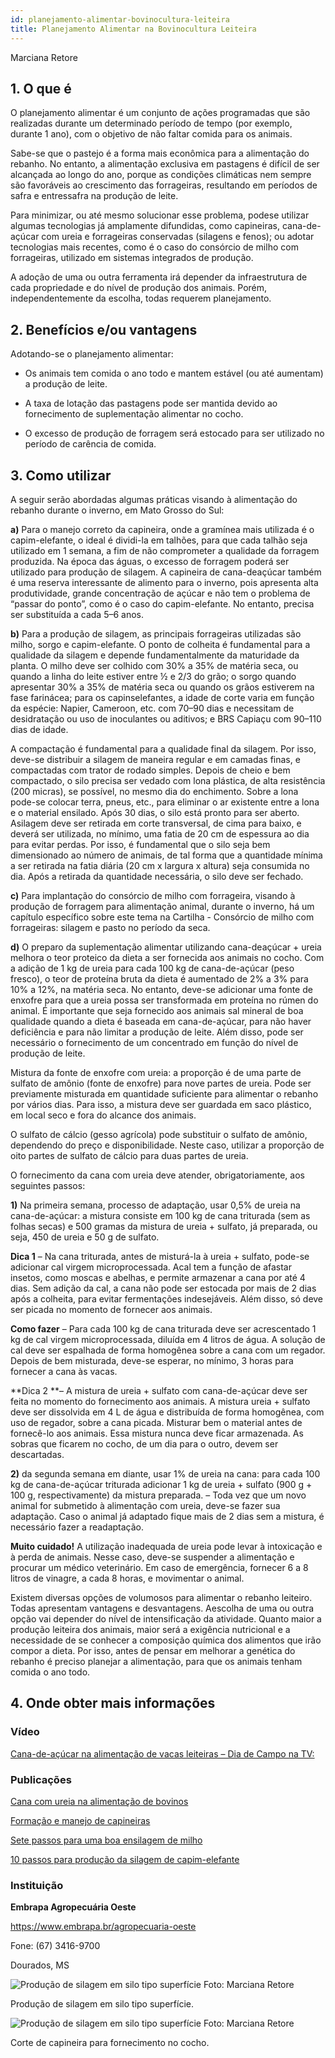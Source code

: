 ```yaml
---
id: planejamento-alimentar-bovinocultura-leiteira
title: Planejamento Alimentar na Bovinocultura Leiteira
---
```


<div class="center-textArticle">Marciana Retore</div>

## **1. O que é**

O planejamento alimentar é um conjunto de ações programadas
que são realizadas durante um determinado período de tempo
(por exemplo, durante 1 ano), com o objetivo de não faltar comida
para os animais.

Sabe-se que o pastejo é a forma mais econômica para a
alimentação do rebanho. No entanto, a alimentação exclusiva em
pastagens é difícil de ser alcançada ao longo do ano, porque as
condições climáticas nem sempre são favoráveis ao crescimento
das forrageiras, resultando em períodos de safra e entressafra na
produção de leite.

Para minimizar, ou até mesmo solucionar esse problema, podese utilizar algumas tecnologias já amplamente difundidas, como capineiras, cana-de-açúcar com ureia e forrageiras conservadas (silagens e fenos); ou adotar tecnologias mais recentes, como é o caso do consórcio de milho com forrageiras, utilizado em sistemas integrados de produção.

A adoção de uma ou outra ferramenta irá depender da
infraestrutura de cada propriedade e do nível de produção dos
animais. Porém, independentemente da escolha, todas
requerem planejamento.

## **2. Benefícios e/ou vantagens**

Adotando-se o planejamento alimentar:

- Os animais tem comida o ano todo e mantem estável (ou até
  aumentam) a produção de leite.

- A taxa de lotação das pastagens pode ser mantida devido ao
  fornecimento de suplementação alimentar no cocho.

- O excesso de produção de forragem será estocado para ser
  utilizado no período de carência de comida.

## **3. Como utilizar**

A seguir serão abordadas algumas práticas visando à
alimentação do rebanho durante o inverno, em Mato Grosso do
Sul:

**a)** Para o manejo correto da capineira, onde a gramínea mais
utilizada é o capim-elefante, o ideal é dividi-la em talhões,
para que cada talhão seja utilizado em 1 semana, a fim de
não comprometer a qualidade da forragem produzida. Na
época das águas, o excesso de forragem poderá ser
utilizado para produção de silagem. A capineira de cana-deaçúcar também é uma reserva interessante de alimento para
o inverno, pois apresenta alta produtividade, grande
concentração de açúcar e não tem o problema de “passar do
ponto”, como é o caso do capim-elefante. No entanto,
precisa ser substituída a cada 5–6 anos.

**b)** Para a produção de silagem, as principais forrageiras
utilizadas são milho, sorgo e capim-elefante. O ponto de
colheita é fundamental para a qualidade da silagem e
depende fundamentalmente da maturidade da planta. O
milho deve ser colhido com 30% a 35% de matéria seca, ou
quando a linha do leite estiver entre ½ e 2/3 do grão; o sorgo
quando apresentar 30% a 35% de matéria seca ou quando
os grãos estiverem na fase farinácea; para os capinselefantes, a idade de corte varia em função da espécie:
Napier, Cameroon, etc. com 70–90 dias e necessitam de
desidratação ou uso de inoculantes ou aditivos; e BRS
Capiaçu com 90–110 dias de idade.

A compactação é fundamental para a qualidade final da
silagem. Por isso, deve-se distribuir a silagem de maneira
regular e em camadas finas, e compactadas com trator de
rodado simples. Depois de cheio e bem compactado, o silo
precisa ser vedado com lona plástica, de alta resistência
(200 micras), se possível, no mesmo dia do enchimento.
Sobre a lona pode-se colocar terra, pneus, etc., para eliminar
o ar existente entre a lona e o material ensilado. Após 30 dias,
o silo está pronto para ser aberto. Asilagem deve ser retirada
em corte transversal, de cima para baixo, e deverá ser
utilizada, no mínimo, uma fatia de 20 cm de espessura ao dia
para evitar perdas. Por isso, é fundamental que o silo seja
bem dimensionado ao número de animais, de tal forma que a
quantidade mínima a ser retirada na fatia diária (20 cm x
largura x altura) seja consumida no dia. Após a retirada da
quantidade necessária, o silo deve ser fechado.

**c)** Para implantação do consórcio de milho com forrageira,
visando à produção de forragem para alimentação animal,
durante o inverno, há um capítulo específico sobre este tema
na Cartilha - Consórcio de milho com forrageiras: silagem e
pasto no período da seca.

**d)** O preparo da suplementação alimentar utilizando cana-deaçúcar + ureia melhora o teor proteico da dieta a ser
fornecida aos animais no cocho. Com a adição de 1 kg de
ureia para cada 100 kg de cana-de-açúcar (peso fresco), o
teor de proteína bruta da dieta é aumentado de 2% a 3% para
10% a 12%, na matéria seca. No entanto, deve-se adicionar
uma fonte de enxofre para que a ureia possa ser
transformada em proteína no rúmen do animal. É importante
que seja fornecido aos animais sal mineral de boa qualidade
quando a dieta é baseada em cana-de-açúcar, para não
haver deficiência e para não limitar a produção de leite. Além
disso, pode ser necessário o fornecimento de um
concentrado em função do nível de produção de leite.

Mistura da fonte de enxofre com ureia: a proporção é de
uma parte de sulfato de amônio (fonte de enxofre) para nove
partes de ureia. Pode ser previamente misturada em quantidade suficiente para alimentar o rebanho por vários
dias. Para isso, a mistura deve ser guardada em saco
plástico, em local seco e fora do alcance dos animais.

O sulfato de cálcio (gesso agrícola) pode substituir o sulfato
de amônio, dependendo do preço e disponibilidade. Neste
caso, utilizar a proporção de oito partes de sulfato de cálcio
para duas partes de ureia.

O fornecimento da cana com ureia deve atender, obrigatoriamente, aos seguintes passos:

**1)** Na primeira semana, processo de adaptação, usar 0,5% de
ureia na cana-de-açúcar: a mistura consiste em 100 kg de
cana triturada (sem as folhas secas) e 500 gramas da
mistura de ureia + sulfato, já preparada, ou seja, 450 de ureia
e 50 g de sulfato.

**Dica 1** – Na cana triturada, antes de misturá-la à ureia +
sulfato, pode-se adicionar cal virgem microprocessada. Acal
tem a função de afastar insetos, como moscas e abelhas, e
permite armazenar a cana por até 4 dias. Sem adição da cal,
a cana não pode ser estocada por mais de 2 dias após a
colheita, para evitar fermentações indesejáveis. Além disso,
só deve ser picada no momento de fornecer aos animais.

**Como fazer** – Para cada 100 kg de cana triturada deve ser
acrescentado 1 kg de cal virgem microprocessada, diluída
em 4 litros de água. A solução de cal deve ser espalhada de
forma homogênea sobre a cana com um regador. Depois de
bem misturada, deve-se esperar, no mínimo, 3 horas para
fornecer a cana às vacas.

**Dica 2 **– A mistura de ureia + sulfato com cana-de-açúcar
deve ser feita no momento do fornecimento aos animais. A
mistura ureia + sulfato deve ser dissolvida em 4 L de água e
distribuída de forma homogênea, com uso de regador, sobre
a cana picada. Misturar bem o material antes de fornecê-lo
aos animais. Essa mistura nunca deve ficar armazenada. As
sobras que ficarem no cocho, de um dia para o outro, devem
ser descartadas.

**2)** da segunda semana em diante, usar 1% de ureia na cana:
para cada 100 kg de cana-de-açúcar triturada adicionar 1 kg
de ureia + sulfato (900 g + 100 g, respectivamente) da
mistura preparada.
– Toda vez que um novo animal for submetido à alimentação
com ureia, deve-se fazer sua adaptação. Caso o animal já
adaptado fique mais de 2 dias sem a mistura, é necessário
fazer a readaptação.

**Muito cuidado!** A utilização inadequada de ureia pode levar à
intoxicação e à perda de animais. Nesse caso, deve-se
suspender a alimentação e procurar um médico veterinário. Em
caso de emergência, fornecer 6 a 8 litros de vinagre, a cada
8 horas, e movimentar o animal.

Existem diversas opções de volumosos para alimentar o rebanho
leiteiro. Todas apresentam vantagens e desvantagens. Aescolha
de uma ou outra opção vai depender do nível de intensificação da
atividade. Quanto maior a produção leiteira dos animais, maior
será a exigência nutricional e a necessidade de se conhecer a
composição química dos alimentos que irão compor a dieta. Por
isso, antes de pensar em melhorar a genética do rebanho é
preciso planejar a alimentação, para que os animais tenham
comida o ano todo.

## **4. Onde obter mais informações**

### Vídeo

[Cana-de-açúcar na alimentação de vacas leiteiras – Dia de Campo na TV:](https://bit.ly/35G60Ei)

### Publicações

[Cana com ureia na alimentação de bovinos](https://bit.ly/2XWE6Dj)

[Formação e manejo de capineiras](https://bit.ly/33uxlbe)

[Sete passos para uma boa ensilagem de milho](https://bit.ly/34zZ4bH)

[10 passos para produção da silagem de capim-elefante](https://bit.ly/2L7nPnT)

### Instituição

**Embrapa Agropecuária Oeste**

https://www.embrapa.br/agropecuaria-oeste

Fone: (67) 3416-9700

Dourados, MS

![Produção de silagem em silo tipo superfície](/cartilha/img/docs/02_planejamento/FOTO_01.jpg)
Foto: Marciana Retore

<div class="center-textImage">
Produção de silagem em silo tipo superfície.
</div>

![Produção de silagem em silo tipo superfície](/cartilha/img/docs/02_planejamento/FOTO_02.jpg)
Foto: Marciana Retore

<div class="center-textImage">
Corte de capineira para fornecimento no cocho.
</div>
